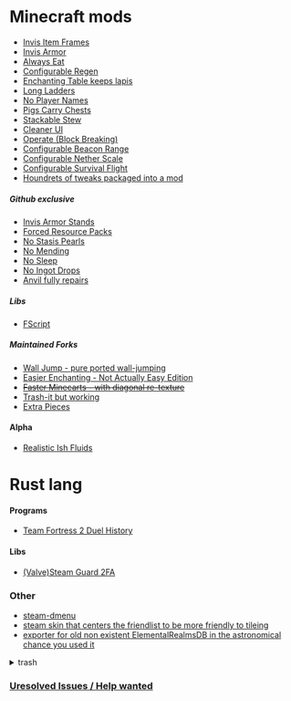 # Minecraft mods
- [Invis Item Frames](https://github.com/SFort/MC-invisframes)
- [Invis Armor](https://github.com/SFort/MC-skinshine)
- [Always Eat](https://github.com/SFort/MC-eternaleats)
- [Configurable Regen](https://github.com/SFort/MC-oldregen)
- [Enchanting Table keeps lapis](https://github.com/SFort/MC-lapisreserve)
- [Long Ladders](https://github.com/SFort/MC-lengthyladders)
- [No Player Names](https://github.com/SFort/MC-noplayerlabels)
- [Pigs Carry Chests](https://github.com/SFort/MC-haulinghog)
- [Stackable Stew](https://github.com/SFort/MC-suitablystackablestew)
- [Cleaner UI](https://github.com/SFort/MC-LessClutter)
- [Operate (Block Breaking)](https://github.com/SFort/MC-Operate)
- [Configurable Beacon Range](https://github.com/SFort/MC-betterbeacon)
- [Configurable Nether Scale](https://github.com/SFort/MC-subspacebubbleburster)
- [Configurable Survival Flight](https://github.com/SFort/MC-SurvivalFlight)
- [Houndrets of tweaks packaged into a mod](https://github.com/unascribed/Fabrication)

##### Github exclusive
- [Invis Armor Stands](https://github.com/SFort/MC-invisstands)
- [Forced Resource Packs](https://github.com/SFort/MC-defresource)
- [No Stasis Pearls](https://github.com/SFort/MC-stasispearl)
- [No Mending](https://github.com/SFort/MC-nomend)
- [No Sleep](https://github.com/SFort/MC-nosleep)
- [No Ingot Drops](https://github.com/SFort/MC-noingotloot)
- [Anvil fully repairs](https://github.com/SFort/MC-fullfix)

##### Libs
- [FScript](https://github.com/SFort/fscript)

##### Maintained Forks
- [Wall Jump - pure ported wall-jumping](https://github.com/SFort/Wall-Jump-Stripped)
- [Easier Enchanting - Not Actually Easy Edition](https://github.com/SFort/EasierEnchanting)
- ~~[Faster Minecarts - with diagonal re-texture](https://github.com/SFort/faster-minecarts/tree/textured)~~
- [Trash-it but working](https://github.com/SFort/trash-it)
- [Extra Pieces](https://github.com/SFort/extra-pieces)

#### Alpha
- [Realistic Ish Fluids](https://github.com/SFort/MC-fluid_mixture)

# Rust lang

#### Programs
- [Team Fortress 2 Duel History](https://github.com/SFort/TF2-Duel_history_formatter)

#### Libs
- [(Valve)Steam Guard 2FA](https://github.com/SFort/steam_guard)

### Other
- [steam-dmenu](https://github.com/SFort/steam-dmenu)
- [steam skin that centers the friendlist to be more friendly to tileing](https://github.com/SFort/Compact)
- [exporter for old non existent ElementalRealmsDB in the astronomical chance you used it](https://github.com/SFort/ER-json_glue)

<details>
<summary>trash</summary>

- [home dir backup](https://github.com/SFort/home)
- [old non-existent Elemental Realms db handler](https://github.com/SFort/ER-MC_Editor)
- [old non-existent Elemental Realms installer/launcher/client with missing commits this was the latest backup i could find](https://github.com/SFort/ER-MC_Client)
- [shitty incompleate chance based tile game](https://github.com/SFort/tilegame-client)
- [basicly git clone in a executable intended for installing mc modpacks](https://github.com/SFort/projectQuarry)
  
</details>

### [Uresolved Issues / Help wanted]( https://github.com/issues?q=is:open+is:issue+org:SFort+archived:false+label:"help+wanted")
